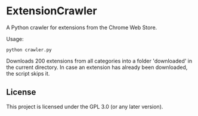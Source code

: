 # ExtensionCrawler

A Python crawler for extensions from the Chrome Web Store.

Usage:
```
python crawler.py
```

Downloads 200 extensions from all categories into a folder
'downloaded' in the current directory. In case an extension has
already been downloaded, the script skips it.

## License
This project is licensed under the GPL 3.0 (or any later version). 
